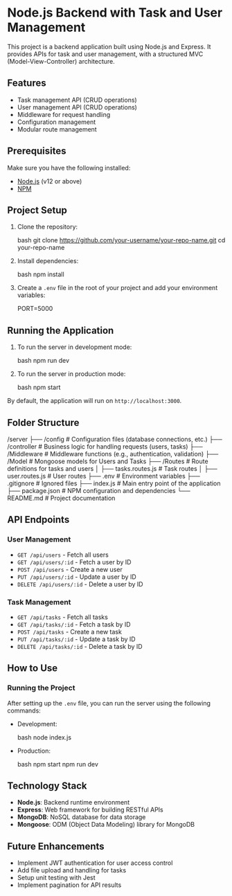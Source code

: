 
# Node.js Backend with Task and User Management

This project is a backend application built using Node.js and Express. It provides APIs for task and user management, with a structured MVC (Model-View-Controller) architecture.

## Features

- Task management API (CRUD operations)
- User management API (CRUD operations)
- Middleware for request handling
- Configuration management
- Modular route management

## Prerequisites

Make sure you have the following installed:

- [Node.js](https://nodejs.org/) (v12 or above)
- [NPM](https://www.npmjs.com/)

## Project Setup

1. Clone the repository:

   bash
   git clone https://github.com/your-username/your-repo-name.git
   cd your-repo-name
   

2. Install dependencies:

   bash
   npm install
   

3. Create a `.env` file in the root of your project and add your environment variables:

   
   PORT=5000
   
   

## Running the Application

1. To run the server in development mode:

   bash
   npm run dev
   

2. To run the server in production mode:

   bash
   npm start
   

By default, the application will run on `http://localhost:3000`.

## Folder Structure


/server
├── /config          # Configuration files (database connections, etc.)
├── /controller      # Business logic for handling requests (users, tasks)
├── /Middleware      # Middleware functions (e.g., authentication, validation)
├── /Model           # Mongoose models for Users and Tasks
├── /Routes          # Route definitions for tasks and users
│   ├── tasks.routes.js    # Task routes
│   ├── user.routes.js     # User routes
├── .env             # Environment variables
├── .gitignore       # Ignored files
├── index.js         # Main entry point of the application
├── package.json     # NPM configuration and dependencies
└── README.md        # Project documentation


## API Endpoints

### User Management

- `GET /api/users` - Fetch all users
- `GET /api/users/:id` - Fetch a user by ID
- `POST /api/users` - Create a new user
- `PUT /api/users/:id` - Update a user by ID
- `DELETE /api/users/:id` - Delete a user by ID

### Task Management

- `GET /api/tasks` - Fetch all tasks
- `GET /api/tasks/:id` - Fetch a task by ID
- `POST /api/tasks` - Create a new task
- `PUT /api/tasks/:id` - Update a task by ID
- `DELETE /api/tasks/:id` - Delete a task by ID

## How to Use



### Running the Project

After setting up the `.env` file, you can run the server using the following commands:

- Development:

   bash
  node index.js
   

- Production:

   bash
   npm start
    npm run dev
   

## Technology Stack

- **Node.js**: Backend runtime environment
- **Express**: Web framework for building RESTful APIs
- **MongoDB**: NoSQL database for data storage
- **Mongoose**: ODM (Object Data Modeling) library for MongoDB

## Future Enhancements

- Implement JWT authentication for user access control
- Add file upload and handling for tasks
- Setup unit testing with Jest
- Implement pagination for API results
#
